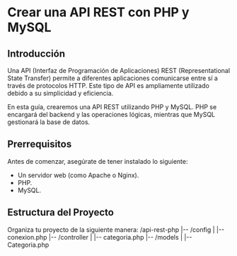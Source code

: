 # Crear una API REST con PHP y MySQL

## Introducción

Una API (Interfaz de Programación de Aplicaciones) REST (Representational State Transfer) permite a diferentes aplicaciones comunicarse entre sí a través de protocolos HTTP. Este tipo de API es ampliamente utilizado debido a su simplicidad y eficiencia.

En esta guía, crearemos una API REST utilizando PHP y MySQL. PHP se encargará del backend y las operaciones lógicas, mientras que MySQL gestionará la base de datos.

## Prerrequisitos

Antes de comenzar, asegúrate de tener instalado lo siguiente:
- Un servidor web (como Apache o Nginx).
- PHP.
- MySQL.

## Estructura del Proyecto

Organiza tu proyecto de la siguiente manera: 
/api-rest-php
|-- /config
| |-- conexion.php
|-- /controller
| |-- categoria.php
|-- /models
| |-- Categoria.php
